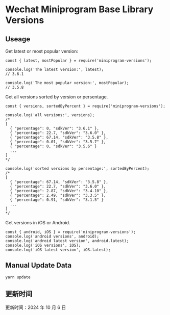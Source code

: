 
# Wechat Miniprogram Base Library Versions

## Useage

Get latest or most popular version:

```;
const { latest, mostPopular } = require('miniprogram-versions');

console.log('The latest version:', latest);
// 3.6.1

console.log('The most popular version:', mostPopular);
// 3.5.8

```

Get all versions sorted by version or persentage.

```
const { versions, sortedByPercent } = require('miniprogram-versions');

console.log('all versions:', versions);
/*
[
  { "percentage": 0, "sdkVer": "3.6.1" },
  { "percentage": 22.7, "sdkVer": "3.6.0" },
  { "percentage": 67.14, "sdkVer": "3.5.8" },
  { "percentage": 0.01, "sdkVer": "3.5.7" },
  { "percentage": 0, "sdkVer": "3.5.6" }
  ...
]
*/

console.log('sorted versions by persentage:', sortedByPercent);
/*
[
  { "percentage": 67.14, "sdkVer": "3.5.8" },
  { "percentage": 22.7, "sdkVer": "3.6.0" },
  { "percentage": 2.87, "sdkVer": "3.4.10" },
  { "percentage": 2.49, "sdkVer": "3.3.5" },
  { "percentage": 0.91, "sdkVer": "3.1.5" }
  ...
]
*/
```

Get versions in iOS or Android.

```
const { android, iOS } = require('miniprogram-versions');
console.log('android versions', android);
console.log('android latest version', android.latest);
console.log('iOS versions', iOS);
console.log('iOS latest version', iOS.latest);
```

## Manual Update Data

```
yarn update
```

## 更新时间

更新时间：2024 年 10 月 6 日
